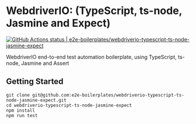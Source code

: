 # WebdriverIO: (TypeScript, ts-node, Jasmine and Expect)

[![GitHub Actions status | e2e-boilerplates/webdriverio-typescript-ts-node-jasmine-expect](https://github.com//e2e-boilerplates/webdriverio-typescript-ts-node-jasmine-expect/workflows/webdriverio-typescript-ts-node-jasmine-expect/badge.svg)](https://github.com//e2e-boilerplates/webdriverio-typescript-ts-node-jasmine-expect/actions?workflow=webdriverio-typescript-ts-node-jasmine-expect)

WebdriverIO end-to-end test automation boilerplate, using TypeScript, ts-node, Jasmine and Assert

## Getting Started

    git clone git@github.com:e2e-boilerplates/webdriverio-typescript-ts-node-jasmine-expect.git
    cd webdriverio-typescript-ts-node-jasmine-expect
    npm install
    npm run test
